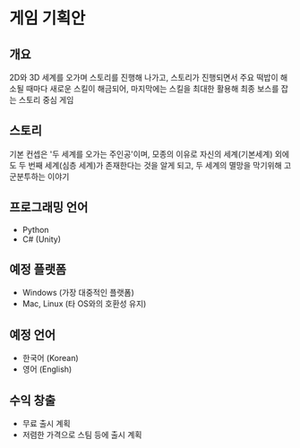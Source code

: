 # 게임 기획안

## 개요
2D와 3D 세계를 오가며 스토리를 진행해 나가고, 스토리가 진행되면서 주요 떡밥이 해소될 때마다 새로운 스킬이 해금되어, 마지막에는 스킬을 최대한 활용해 최종 보스를 잡는 스토리 중심 게임

## 스토리
기본 컨셉은 '두 세계를 오가는 주인공'이며, 모종의 이유로 자신의 세계(기본세계) 외에도 두 번째 세계(심층 세계)가 존재한다는 것을 알게 되고, 두 세계의 멸망을 막기위해 고군분투하는 이야기

## 프로그래밍 언어
- Python
- C# (Unity)

## 예정 플랫폼
- Windows (가장 대중적인 플랫폼)
- Mac, Linux (타 OS와의 호환성 유지)

## 예정 언어
- 한국어 (Korean)
- 영어 (English)

## 수익 창출
- 무료 출시 계획
- 저렴한 가격으로 스팀 등에 출시 계획
